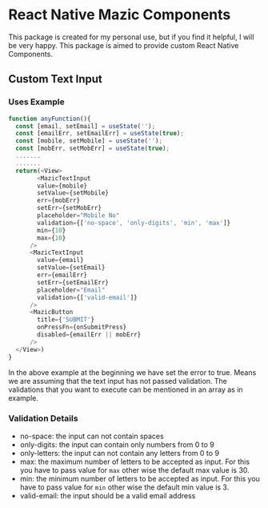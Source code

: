 # React Native Mazic Components

This package is created for my personal use, but if you find it helpful, I will be very happy. This package is aimed to provide custom React Native Components.

## Custom Text Input

### Uses Example 

```js
function anyFunction(){
  const [email, setEmail] = useState('');
  const [emailErr, setEmailErr] = useState(true);
  const [mobile, setMobile] = useState('');
  const [mobErr, setMobErr] = useState(true);
  .......
  .......
  return(<View>
        <MazicTextInput
        value={mobile}
        setValue={setMobile}
        err={mobErr}
        setErr={setMobErr}
        placeholder="Mobile No"
        validation={['no-space', 'only-digits', 'min', 'max']}
        min={10}
        max={10}
      />
      <MazicTextInput
        value={email}
        setValue={setEmail}
        err={emailErr}
        setErr={setEmailErr}
        placeholder="Email"
        validation={['valid-email']}
      />
      <MazicButton
        title={'SUBMIT'}
        onPressFn={onSubmitPress}
        disabled={emailErr || mobErr}
      />
  </View>)
}
```
In the above example at the beginning we have set the error to true. Means we are assuming that the text input has not passed validation. The validations that you want to execute can be mentioned in an array as in example.

### Validation Details

- no-space: the input can not contain spaces
- only-digits: the input can contain only numbers from 0 to 9
- only-letters: the input can not contain any letters from 0 to 9
- max: the maximum number of letters to be accepted as input. For this you have to pass value for `max` other wise the default max value is 30.
- min: the minimum number of letters to be accepted as input. For this you have to pass value for `min` other wise the default min value is 3.
- valid-email: the input should be a valid email address
